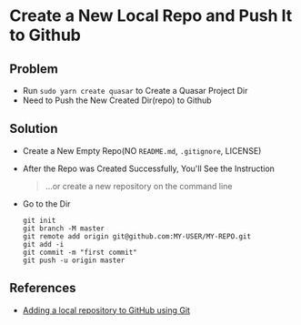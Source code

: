 # Create a New Local Repo and Push It to Github

## Problem
* Run `sudo yarn create quasar` to Create a Quasar Project Dir
* Need to Push the New Created Dir(repo) to Github

## Solution
* Create a New Empty Repo(NO `README.md`, `.gitignore`, LICENSE)
* After the Repo was Created Successfully, You'll See the Instruction

  > …or create a new repository on the command line

* Go to the Dir

  ```
  git init
  git branch -M master
  git remote add origin git@github.com:MY-USER/MY-REPO.git
  git add -i
  git commit -m "first commit"
  git push -u origin master
  ```

## References
* [Adding a local repository to GitHub using Git](https://docs.github.com/en/migrations/importing-source-code/using-the-command-line-to-import-source-code/adding-locally-hosted-code-to-github#adding-a-local-repository-to-github-using-git)
